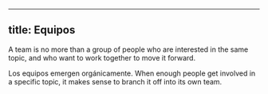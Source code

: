 ***

## title: Equipos

A team is no more than a group of people who are interested in the same topic, and who want to work together to move it forward.

Los equipos emergen orgánicamente. When enough people get involved in a specific topic, it makes sense to branch it off into its own team.
